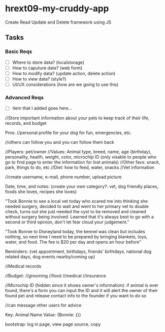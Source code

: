 # hrext09-my-cruddy-app
Create Read Update and Delete framework using JS

 ## Tasks

 ### Basic Reqs
- [ ] Where to store data? (localstorage)
- [ ] How to caputure data? (web form)
- [ ] How to modify data? (update action, delete action)
- [ ] How to view data? (style?)
- [ ] UI/UX considerations (how are we going to use this)

 ### Advanced Reqs
- [ ] Item that I added goes here...

//Store important information about your pets to keep track of their life, records, and budget

Pros:
//personal profile for your dog for fun, emergencies, etc.

//others can follow you and you can follow them back

//Players: pet/owner
//Values: Animal type, breed, name, age (birthday), personality, health, weight, color, microchip ID (only visable to people who go to find page to enter the information for lost animals)
//Other favs: snack, park, things to do, etc
//Diet: how to feed, water, snacks
//Vet information

//create username, e-mail, phone number, upload picture

Date, time, and notes: (create your own category?: vet, dog friendly places, foods she loves, recipes she loves)

"Took Bonnie to see a local vet today who scared me into thinking she needed surgery, decided to wait
and went to her primary vet to double check, turns out she just needed the cyst to be removed and cleaned
without surgery being involved. Learned that it's always best to go with a second or third opinion, don't
let fear cloud your judgement."

"Took Bonnie to Disneyland today, the kennel was clean but includes nothing, so next time I need to be
prepared by bringing blankets, toys, water, and food. The fee is $20 per day and opens an hour before"

Reminders: {vet appointment, birthdays, friends' birthdays, national dog related days, dog events nearby/coming up}

//Medical records

//Budget:
	//grooming
	//food
	//medical
	//insurance

//Microchip ID (hidden since it shows owner's information): if animal is ever found, there's a form you can input the ID and it will alert the owner of their found pet and release contact info to the founder if you want to do so

//can message other users for advice






Key: Animal Name
Value: {Bonnie: {}}

bootstrap: log in page, view page source, copy














